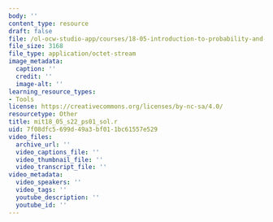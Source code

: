 ```yaml
---
body: ''
content_type: resource
draft: false
file: /ol-ocw-studio-app/courses/18-05-introduction-to-probability-and-statistics-spring-2022/mit18_05_s22_ps01_sol.r
file_size: 3168
file_type: application/octet-stream
image_metadata:
  caption: ''
  credit: ''
  image-alt: ''
learning_resource_types:
- Tools
license: https://creativecommons.org/licenses/by-nc-sa/4.0/
resourcetype: Other
title: mit18_05_s22_ps01_sol.r
uid: 7f08dfc5-699d-49a3-bf01-1bc61557e529
video_files:
  archive_url: ''
  video_captions_file: ''
  video_thumbnail_file: ''
  video_transcript_file: ''
video_metadata:
  video_speakers: ''
  video_tags: ''
  youtube_description: ''
  youtube_id: ''
---
```

